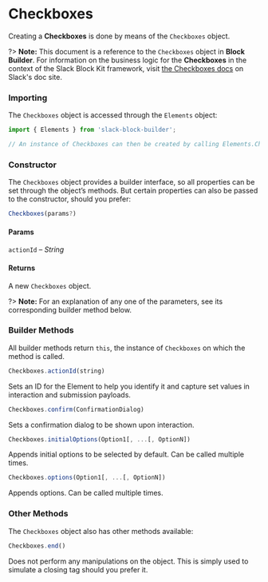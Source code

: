# Checkboxes

Creating a **Checkboxes** is done by means of the `Checkboxes` object.

?> **Note:** This document is a reference to the `Checkboxes` object in **Block Builder**. For information on the business logic for the **Checkboxes** in the context of the Slack Block Kit framework, visit [the Checkboxes docs](https:&#x2F;&#x2F;api.slack.com&#x2F;reference&#x2F;block-kit&#x2F;block-elements#checkboxes) on Slack's doc site.

### Importing

The `Checkboxes` object is accessed through the `Elements` object:

```javascript
import { Elements } from 'slack-block-builder';

// An instance of Checkboxes can then be created by calling Elements.Checkboxes();
```


### Constructor

The `Checkboxes` object provides a builder interface, so all properties can be set through the object’s methods. But certain properties can also be passed to the constructor, should you prefer:

```javascript
Checkboxes(params?)
```

#### Params

`actionId` – *String*

#### Returns

A new `Checkboxes` object.

?> **Note:** For an explanation of any one of the parameters, see its corresponding builder method below.

### Builder Methods

All builder methods return `this`, the instance of `Checkboxes` on which the method is called.

```javascript
Checkboxes.actionId(string)
```

Sets an ID for the Element to help you identify it and capture set values in interaction and submission payloads.
```javascript
Checkboxes.confirm(ConfirmationDialog)
```

Sets a confirmation dialog to be shown upon interaction.
```javascript
Checkboxes.initialOptions(Option1[, ...[, OptionN])
```

Appends initial options to be selected by default. Can be called multiple times.
```javascript
Checkboxes.options(Option1[, ...[, OptionN])
```

Appends options. Can be called multiple times.


### Other Methods

The `Checkboxes` object also has other methods available:

```javascript
Checkboxes.end()
```

Does not perform any manipulations on the object. This is simply used to simulate a closing tag should you prefer it.

